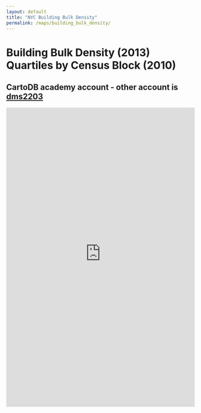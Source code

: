 ```yaml
---
layout: default
title: "NYC Building Bulk Density"
permalink: /maps/building_bulk_density/
---
```


<h1>Building Bulk Density (2013) Quartiles by Census Block (2010)
</h1>
<h2>CartoDB academy account - other account is  <a href="https://dms2203.cartodb.com/">dms2203</a></h2>

<iframe width='100%' height='800' frameborder='0' src='http://cartodbacademy.cartodb.com/viz/0e12d8f0-f185-11e3-a6bc-0e73339ffa50/embed_map' allowfullscreen webkitallowfullscreen mozallowfullscreen oallowfullscreen msallowfullscreen></iframe>